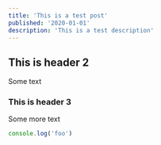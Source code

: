 ```yaml
---
title: 'This is a test post'
published: '2020-01-01'
description: 'This is a test description'
---
```


## This is header 2

Some text

### This is header 3

Some more text

```js
console.log('foo')
```